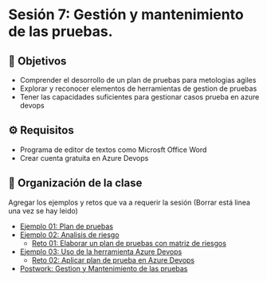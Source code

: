 
# Sesión 7: Gestión y mantenimiento de las pruebas.

## :dart: Objetivos

- Comprender el desorrollo de un plan de pruebas para metologias agiles
- Explorar y reconocer elementos de herramientas de gestion de pruebas
- Tener las capacidades suficientes para gestionar casos prueba en azure devops

## ⚙ Requisitos

+ Programa de editor de textos como Microsft Office Word
+ Crear cuenta gratuita en Azure Devops

## 📂 Organización de la clase

Agregar los ejemplos y retos que va a requerir la sesión (Borrar está linea una vez se hay leido)

- [Ejemplo 01:  Plan de pruebas](./Ejemplo-01/README.md)
- [Ejemplo 02: Analisis de riesgo](./Ejemplo-02/README.md)
    - [Reto 01: Elaborar un plan de pruebas con matriz de riesgos](./Reto-01/README.md)
- [Ejemplo 03: Uso de la herramienta Azure Devops](./Ejemplo-03/README.md)
    - [Reto 02: Aplicar plan de prueba en Azure Devops](./Reto-02/README.md)
- [Postwork: Gestion y Mantenimiento de las pruebas](./Postwork/README.md)




